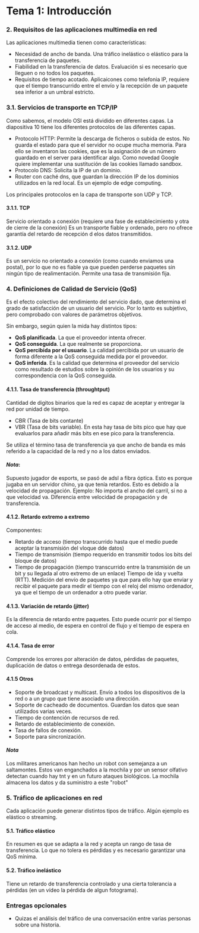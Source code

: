 # Tema 1: Introducción

### 2. Requisitos de las aplicaciones multimedia en red

Las aplicaciones multimedia tienen como características:
- Necesidad de ancho de banda. Una tráfico inelástico o elástico para la transferencia de paquetes.
- Fiabilidad en la transferencia de datos. Evaluación si es necesario que lleguen o no todos los paquetes.
- Requisitos de tiempo acotado. Aplicaicones como telefonia IP, requiere que el tiempo transcurrido entre el envío y la recepción de un paquete sea inferior a un umbral estricto.

### 3.1. Servicios de transporte en TCP/IP

Como sabemos, el modelo OSI está dividido en diferentes capas. La diapositiva 10 tiene los diferentes protocolos de las diferentes capas.
- Protocolo HTTP: Permite la descarga de ficheros o subida de estos. No guarda el estado para que el servidor no ocupe mucha memoria. Para ello se inventaron las cookies, que es la asignación de un número guardado en el server para identificar algo. Como novedad Google quiere implementar una sustitución de las cookies llamado sandbox.
- Protocolo DNS: Solicita la IP de un dominio.
- Router con caché dns, que guardan la dirección IP de los dominios utilizados en la red local. Es un ejemplo de edge computing.

Los principales protocolos en la capa de transporte son UDP y TCP.

#### 3.1.1. TCP

Servicio orientado a conexión (requiere una fase de establecimiento y otra de cierre de la conexión) Es un transporte fiable y ordenado, pero no ofrece garantía del retardo de recepción d elos datos transmitidos.

#### 3.1.2. UDP

Es un servicio no orientado a conexión (como cuando enviamos una postal), por lo que no es fiable ya que pueden perderse paquetes sin ningún tipo de realimentación. Permite una tasa de transmisión fija.

### 4. Definiciones de Calidad de Servicio (QoS)

Es el efecto colectivo del rendimiento del servicio dado, que determina el grado de satisfacción de un usuario del servicio. Por lo tanto es subjetivo, pero comprobado con valores de parámetros objetivos.

Sin embargo, según quien la mida hay distintos tipos:
- **QoS planificada**. La que el proveedor intenta ofrecer.
- **QoS conseguida**. La que realmente se proporciona.
- **QoS percibida por el usuario**. La calidad percibida por un usuario de forma diferente a la QoS conseguida medida por el proveedor.
- **QoS inferida**. Es la calidad que determina el proveedor del servicio como resultado de estudios sobre la opinión de los usuarios y su correspondencia con la QoS conseguida.

#### 4.1.1. Tasa de transferencia (throughtput)

Cantidad de digitos binarios que la red es capaz de aceptar y entregar la red por unidad de tiempo.

- CBR (Tasa de bits contante)
- VBR (Tasa de bits variable). En esta hay tasa de bits pico que hay que evaluarlos para añadir más bits en ese pico para la transferencia.

Se utiliza el término tasa de transferencia ya que ancho de banda es más referido a la capacidad de la red y no a los datos enviados.

#### *Nota*:

Supuesto jugador de esports, se pasó de adsl a fibra óptica. Esto es porque jugaba en un servidor chino, ya que tenía retardos. Esto es debido a la velocidad de propagación. Ejemplo: No importa el ancho del carril, si no a que velocidad va. Diferencia entre velocidad de propagación y de transferencia.

#### 4.1.2. Retardo extremo a extremo

Componentes:
- Retardo de acceso (tiempo transcurrido hasta que el medio puede aceptar la transmisión del vloque dde datos)
- Tiempo de transmisión (tiempo requerido en transmitir todos los bits del bloque de datos)
- Tiempo de propagación (tiempo transcurrido entre la transmisión de un bit y su llegada al otro extremo de un enlace)
Tiempo de ida y vuelta (RTT). Medición del envío de paquetes ya que para ello hay que enviar y recibir el paquete para medir el tiempo con el reloj del mismo ordenador, ya que el tiempo de un ordenador a otro puede variar.

#### 4.1.3. Variación de retardo (jitter)

Es la diferencia de retardo entre paquetes. Esto puede ocurrir por el tiempo de acceso al medio, de espera en control de flujo y el tiempo de espera en cola.

#### 4.1.4. Tasa de error

Comprende los errores por alteración de datos, pérdidas de paquetes, duplicación de datos o entrega desordenada de estos.

#### 4.1.5 Otros
- Soporte de broadcast y multicast. Envío a todos los dispositivos de la red o a un grupo que tiene asociado una dirección.
- Soporte de cacheado de documentos. Guardan los datos que sean utilizados varias veces.
- Tiempo de contención de recursos de red.
- Retardo de establecimiento de conexión.
- Tasa de fallos de conexión.
- Soporte para sincronización.

#### *Nota*

Los militares americanos han hecho un robot con semejanza a un saltamontes. Estos van enganchados a la mochila y por un sensor olfativo detectan cuando hay tnt y en un futuro ataques biológicos. La mochila almacena los datos y da suministro a este "robot"

### 5. Tráfico de aplicaciones en red

Cada aplicación puede generar distintos tipos de tráfico. Algún ejemplo es elástico o streaming.

#### 5.1. Tráfico elástico

En resumen es que se adapta a la red y acepta un rango de tasa de transferencia. Lo que no tolera es pérdidas y es necesario garantizar una QoS mínima.

#### 5.2. Tráfico inelástico
Tiene un retardo de transferencia controlado y una cierta tolerancia a pérdidas (en un vídeo la pérdida de algun fotograma).

### Entregas opcionales

- Quizas el análisis del tráfico de una conversación entre varias personas sobre una historia.
